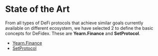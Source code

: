 # State of the Art
From all types of DeFi protocols that achieve similar goals currently available on different ecosystem, we have selected 2 to define the basic concepts for DeFidex. These are **Yearn.Finance** and **SetProtocol**.

- [Yearn.Finance](01-yearn-finance.md)
- [SetProtocol](02-set-protocol.md)
